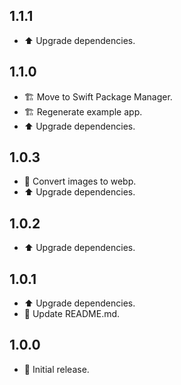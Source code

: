## 1.1.1
* ⬆️ Upgrade dependencies.

## 1.1.0
* 🏗️ Move to Swift Package Manager.
* 🏗️ Regenerate example app.
* ⬆️ Upgrade dependencies.

## 1.0.3

* 🍱 Convert images to webp.
* ⬆️ Upgrade dependencies.

## 1.0.2

* ⬆️ Upgrade dependencies.

## 1.0.1

* ⬆️ Upgrade dependencies.
* 📝 Update README.md.

## 1.0.0

* 🎉 Initial release.
